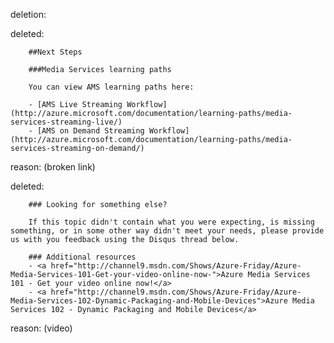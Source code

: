 deletion:

deleted:

		##Next Steps
		
		###Media Services learning paths
		
		You can view AMS learning paths here:
		
		- [AMS Live Streaming Workflow](http://azure.microsoft.com/documentation/learning-paths/media-services-streaming-live/)
		- [AMS on Demand Streaming Workflow](http://azure.microsoft.com/documentation/learning-paths/media-services-streaming-on-demand/)

reason: (broken link)

deleted:

		### Looking for something else?
		
		If this topic didn't contain what you were expecting, is missing something, or in some other way didn't meet your needs, please provide us with you feedback using the Disqus thread below.
		
		### Additional resources
		- <a href="http://channel9.msdn.com/Shows/Azure-Friday/Azure-Media-Services-101-Get-your-video-online-now-">Azure Media Services 101 - Get your video online now!</a>
		- <a href="http://channel9.msdn.com/Shows/Azure-Friday/Azure-Media-Services-102-Dynamic-Packaging-and-Mobile-Devices">Azure Media Services 102 - Dynamic Packaging and Mobile Devices</a>

reason: (video)


